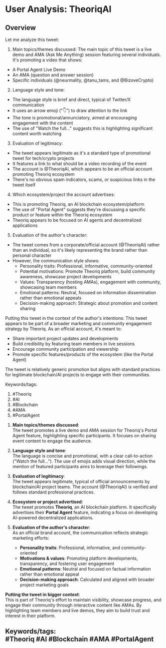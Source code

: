 # User Analysis: TheoriqAI

## Overview

<think>
Let me analyze this tweet:

1. Main topics/themes discussed:
The main topic of this tweet is a live demo and AMA (Ask Me Anything) session featuring several individuals. It's promoting a video that shows:
- A Portal Agent Live Demo
- An AMA (question and answer session)
- Specific individuals (@neurmality, @tanu_tams, and @BizoveCrypto)

2. Language style and tone:
- The language style is brief and direct, typical of Twitter/X communication
- It uses an arrow emoji ("👇") to draw attention to the link
- The tone is promotional/annunciatory, aimed at encouraging engagement with the content
- The use of "Watch the full..." suggests this is highlighting significant content worth watching

3. Evaluation of legitimacy:
- The tweet appears legitimate as it's a standard type of promotional tweet for tech/crypto projects
- It features a link to what should be a video recording of the event
- The account is @TheoriqAI, which appears to be an official account promoting Theoriq ecosystem
- There's no obvious spam indicators, scams, or suspicious links in the tweet itself

4. Which ecosystem/project the account advertises:
- This is promoting Theoriq, an AI blockchain ecosystem/platform
- The use of "Portal Agent" suggests they're discussing a specific product or feature within the Theoriq ecosystem
- Theoriq appears to be focused on AI agents and decentralized applications

5. Evaluation of the author's character:
- The tweet comes from a corporate/official account (@TheoriqAI) rather than an individual, so it's likely representing the brand rather than personal character
- However, the communication style shows:
   - Personality traits: Professional, informative, community-oriented
   - Potential motivations: Promote Theoriq platform, build community awareness, showcase project developments
   - Values: Transparency (hosting AMAs), engagement with community, showcasing team members
   - Emotional patterns: Neutral, focused on information dissemination rather than emotional appeals
   - Decision-making approach: Strategic about promotion and content sharing

Putting this tweet in the context of the author's intentions:
This tweet appears to be part of a broader marketing and community engagement strategy by Theoriq. As an official account, it's meant to:
- Share important project updates and developments
- Build credibility by featuring team members in live sessions
- Encourage community participation and viewership
- Promote specific features/products of the ecosystem (like the Portal Agent)

The tweet is relatively generic promotion but aligns with standard practices for legitimate blockchain/AI projects to engage with their communities.

Keywords/tags:
1. #Theoriq
2. #AI
3. #Blockchain
4. #AMA
5. #PortalAgent
</think>

1. **Main topics/themes discussed**:  
   The tweet promotes a live demo and AMA session for Theoriq's Portal Agent feature, highlighting specific participants. It focuses on sharing event content to engage the audience.

2. **Language style and tone**:  
   The language is concise and promotional, with a clear call-to-action ("Watch the full..."). The use of emojis adds visual direction, while the mention of featured participants aims to leverage their followings.

3. **Evaluation of legitimacy**:  
   The tweet appears legitimate, typical of official announcements by blockchain/AI project teams. The account (@TheoriqAI) is verified and follows standard professional practices.

4. **Ecosystem or project advertised**:  
   The tweet promotes **Theoriq**, an AI blockchain platform. It specifically advertises their **Portal Agent** feature, indicating a focus on developing AI-powered decentralized applications.

5. **Evaluation of the author's character**:  
   As an official brand account, the communication reflects strategic marketing efforts:
   - **Personality traits**: Professional, informative, and community-oriented
   - **Motivations & values**: Promoting platform developments, transparency, and fostering user engagement
   - **Emotional patterns**: Neutral and focused on factual information rather than emotional appeal
   - **Decision-making approach**: Calculated and aligned with broader project marketing goals

**Putting the tweet in bigger context**:  
This is part of Theoriq's effort to maintain visibility, showcase progress, and engage their community through interactive content like AMAs. By highlighting team members and live demos, they aim to build trust and interest in their platform.

**Keywords/tags**:  
#Theoriq #AI #Blockchain #AMA #PortalAgent
---
